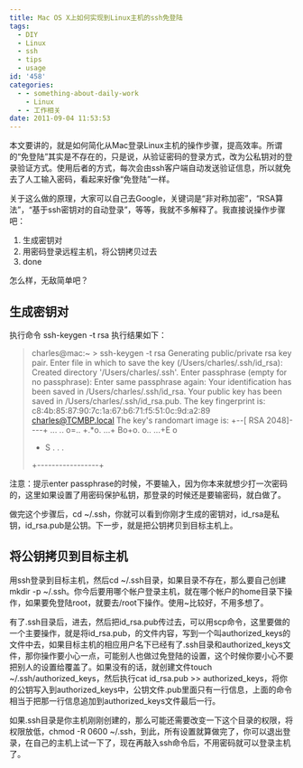 ```yaml
---
title: Mac OS X上如何实现到Linux主机的ssh免登陆
tags:
  - DIY
  - Linux
  - ssh
  - tips
  - usage
id: '458'
categories:
  - - something-about-daily-work
    - Linux
  - - 工作相关
date: 2011-09-04 11:53:53
---
```


本文要讲的，就是如何简化从Mac登录Linux主机的操作步骤，提高效率。所谓的“免登陆”其实是不存在的，只是说，从验证密码的登录方式，改为公私钥对的登录验证方式。使用后者的方式，每次会由ssh客户端自动发送验证信息，所以就免去了人工输入密码，看起来好像“免登陆”一样。

关于这么做的原理，大家可以自己去Google，关键词是“非对称加密”，“RSA算法”，“基于ssh密钥对的自动登录”，等等，我就不多解释了。我直接说操作步骤吧：

1.  生成密钥对
2.  用密码登录远程主机，将公钥拷贝过去
3.  done

怎么样，无敌简单吧？

## 生成密钥对

执行命令 ssh-keygen -t rsa
执行结果如下：

> charles@mac:~ > ssh-keygen -t rsa
> Generating public/private rsa key pair.
> Enter file in which to save the key (/Users/charles/.ssh/id_rsa): 
> Created directory '/Users/charles/.ssh'.
> Enter passphrase (empty for no passphrase): 
> Enter same passphrase again: 
> Your identification has been saved in /Users/charles/.ssh/id_rsa.
> Your public key has been saved in /Users/charles/.ssh/id_rsa.pub.
> The key fingerprint is:
> c8:4b:85:87:90:7c:1a:67:b6:71:f5:51:0c:9d:a2:89 charles@TCMBP.local
> The key's randomart image is:
> +--[ RSA 2048]----+
>  ... .. o=.. 
>  +.*o. ...+ 
>  Bo+o. o.. 
>  ...+E o 
>  + S 
>  . . 
>  . 
>  
>  
> +-----------------+

注意：提示enter passphrase的时候，不要输入，因为你本来就想少打一次密码的，这里如果设置了用密码保护私钥，那登录的时候还是要输密码，就白做了。

做完这个步骤后，cd ~/.ssh，你就可以看到你刚才生成的密钥对，id_rsa是私钥，id_rsa.pub是公钥。下一步，就是把公钥拷贝到目标主机上。

## 将公钥拷贝到目标主机

用ssh登录到目标主机，然后cd ~/.ssh目录，如果目录不存在，那么要自己创建mkdir -p ~/.ssh。你今后要用哪个帐户登录主机，就在哪个帐户的home目录下操作，如果要免登陆root，就要去/root下操作。使用~比较好，不用多想了。

有了.ssh目录后，进去，然后把id_rsa.pub传过去，可以用scp命令，这里要做的一个主要操作，就是将id_rsa.pub，的文件内容，写到一个叫authorized_keys的文件中去，如果目标主机的相应用户名下已经有了.ssh目录和authorized_keys文件，那你操作要小心一点，可能别人也做过免登陆的设置，这个时候你要小心不要把别人的设置给覆盖了。如果没有的话，就创建文件touch ~/.ssh/authorized_keys，然后执行cat id_rsa.pub >> authorized_keys，将你的公钥写入到authorized_keys中，公钥文件.pub里面只有一行信息，上面的命令相当于把那一行信息追加到authorized_keys文件最后一行。

如果.ssh目录是你主机刚刚创建的，那么可能还需要改变一下这个目录的权限，将权限放低，chmod -R 0600 ~/.ssh，到此，所有设置就算做完了，你可以退出登录，在自己的主机上试一下了，现在再敲入ssh命令后，不用密码就可以登录主机了。